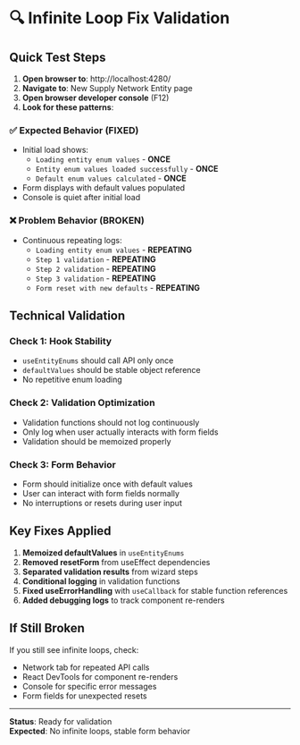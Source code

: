 # 🔍 Infinite Loop Fix Validation

## **Quick Test Steps**

1. **Open browser to**: http://localhost:4280/
2. **Navigate to**: New Supply Network Entity page
3. **Open browser developer console** (F12)
4. **Look for these patterns**:

### ✅ **Expected Behavior (FIXED)**

- Initial load shows:
  - `Loading entity enum values` - **ONCE**
  - `Entity enum values loaded successfully` - **ONCE**
  - `Default enum values calculated` - **ONCE**
- Form displays with default values populated
- Console is quiet after initial load

### ❌ **Problem Behavior (BROKEN)**

- Continuous repeating logs:
  - `Loading entity enum values` - **REPEATING**
  - `Step 1 validation` - **REPEATING**
  - `Step 2 validation` - **REPEATING**
  - `Step 3 validation` - **REPEATING**
  - `Form reset with new defaults` - **REPEATING**

## **Technical Validation**

### **Check 1: Hook Stability**

- `useEntityEnums` should call API only once
- `defaultValues` should be stable object reference
- No repetitive enum loading

### **Check 2: Validation Optimization**

- Validation functions should not log continuously
- Only log when user actually interacts with form fields
- Validation should be memoized properly

### **Check 3: Form Behavior**

- Form should initialize once with default values
- User can interact with form fields normally
- No interruptions or resets during user input

## **Key Fixes Applied**

1. **Memoized defaultValues** in `useEntityEnums`
2. **Removed resetForm** from useEffect dependencies
3. **Separated validation results** from wizard steps
4. **Conditional logging** in validation functions
5. **Fixed useErrorHandling** with `useCallback` for stable function references
6. **Added debugging logs** to track component re-renders

## **If Still Broken**

If you still see infinite loops, check:

- Network tab for repeated API calls
- React DevTools for component re-renders
- Console for specific error messages
- Form fields for unexpected resets

---

**Status**: Ready for validation  
**Expected**: No infinite loops, stable form behavior
